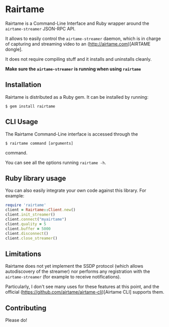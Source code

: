 # Rairtame

Rairtame is a Command-Line Interface and Ruby wrapper around the `airtame-streamer` JSON-RPC API.

It allows to easily control the `airtame-streamer` daemon, which is in charge of capturing and streaming video to an (http://airtame.com)[AIRTAME dongle].

It does not require compiling stuff and it installs and uninstalls cleanly.

**Make sure the `airtame-streamer` is running when using `rairtame`**

## Installation

Rairtame is distributed as a Ruby gem. It can be installed by running:

    $ gem install rairtame

## CLI Usage

The Rairtame Command-Line interface is accessed through the

    $ rairtame command [arguments]

command.

You can see all the options running `rairtame -h`.

## Ruby library usage

You can also easily integrate your own code against this library. For example:

```ruby
require 'rairtame'
client = Rairtame::Client.new()
client.init_streamer()
client.connect("myairtame")
client.quality = 5
client.buffer = 5000
client.disconnect()
client.close_streamer()
```

## Limitations

Rairtame does not yet implement the SSDP protocol (which allows autodiscovery of the streamer) nor performs any registration with the `airtame-streamer` (for example to receive notifications).

Particularly, I don't see many uses for these features at this point, and the official (https://github.com/airtame/airtame-cli)[Airtame CLI] supports them.

## Contributing

Please do!
